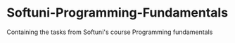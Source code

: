 # Softuni-Programming-Fundamentals
Containing the tasks from Softuni's course Programming fundamentals
